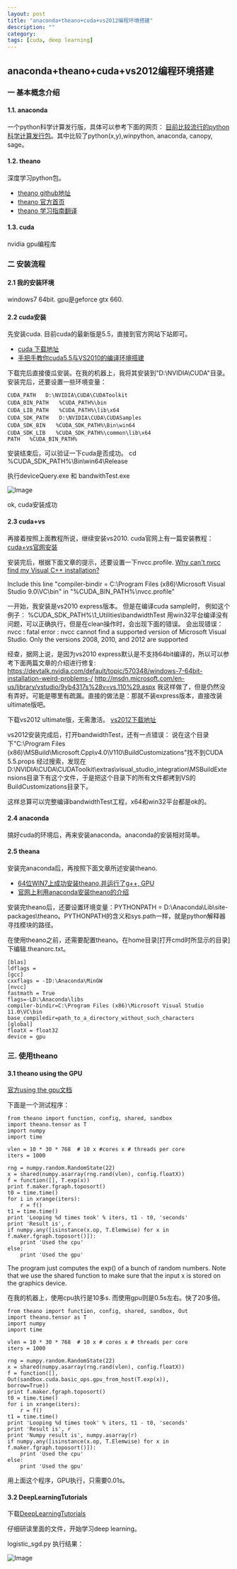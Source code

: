 ```yaml
---
layout: post
title: "anaconda+theano+cuda+vs2012编程环境搭建"
description: ""
category:
tags: [cuda, deep learning]
---
```


## anaconda+theano+cuda+vs2012编程环境搭建 ##

### 一 基本概念介绍 ###

#### 1.1. anaconda
  一个python科学计算发行版，具体可以参考下面的网页：
  [目前比较流行的python科学计算发行包](http://blog.csdn.net/rumswell/article/details/8927603)。其中比较了python(x,y),winpython, anaconda, canopy, sage。

#### 1.2. theano

深度学习python包。

- [theano github地址](https://github.com/Theano/Theano)
- [theano 官方首页](http://deeplearning.net/software/theano/)
- [theano 学习指南翻译](http://www.cnblogs.com/xueliangliu/archive/2013/04/03/2997437.html)

#### 1.3. cuda

nvidia gpu编程库

### 二 安装流程

#### 2.1 我的安装环境
windows7 64bit. gpu是geforce gtx 660.

#### 2.2 cuda安装 ####
先安装cuda. 目前cuda的最新版是5.5，直接到官方网站下站即可。

- [cuda 下载地址](https://developer.nvidia.com/cuda-downloads)
- [手把手教你cuda5.5与VS2010的编译环境搭建](http://blog.csdn.net/yeyang911/article/details/17450963)

下载完后直接傻瓜安装。在我的机器上，我将其安装到"D:\NVIDIA\CUDA"目录。
安装完后，还要设置一些环境变量：

    CUDA_PATH   D:\NVIDIA\CUDA\CUDAToolkit
    CUDA_BIN_PATH　　%CUDA_PATH%\bin
    CUDA_LIB_PATH　　%CUDA_PATH%\lib\x64
    CUDA_SDK_PATH　　D:\NVIDIA\CUDA\CUDASamples
    CUDA_SDK_BIN　　%CUDA_SDK_PATH%\Bin\win64
    CUDA_SDK_LIB　　%CUDA_SDK_PATH%\common\lib\x64
    PATH   %CUDA_BIN_PATH%

安装结束后，可以验证一下cuda是否成功。
cd %CUDA_SDK_PATH%\Bin\win64\Release

执行deviceQuery.exe 和 bandwithTest.exe

![Image](https://raw.githubusercontent.com/zzbased/zzbased.github.com/master/_posts/images/cuda_installed_result.png)

ok, cuda安装成功

#### 2.3 cuda+vs ###

再接着按照上面教程所说，继续安装vs2010.
cuda官网上有一篇安装教程：
[cuda+vs官网安装](http://docs.nvidia.com/cuda/cuda-getting-started-guide-for-microsoft-windows/)

安装完后，根据下面文章的提示，还要设置一下nvcc.profile.
[Why can't nvcc find my Visual C++ installation?](http://stackoverflow.com/questions/2760374/why-cant-nvcc-find-my-visual-c-installation)

Include this line
  "compiler-bindir = C:\Program Files (x86)\Microsoft Visual Studio 9.0\VC\bin"
in
  "%CUDA_BIN_PATH%\nvcc.profile"

一开始，我安装是vs2010 express版本。
但是在编译cuda sample时，
例如这个例子： %CUDA_SDK_PATH%\1_Utilities\bandwidthTest
用win32平台编译没有问题，可以正确执行，但是在clean操作时，会出现下面的错误。
会出现错误： nvcc : fatal error : nvcc cannot find a supported version of Microsoft Visual Studio. Only the versions 2008, 2010, and 2012 are supported

经查，据网上说，是因为vs2010 express默认是不支持64bit编译的，所以可以参考下面两篇文章的介绍进行修复:
https://devtalk.nvidia.com/default/topic/570348/windows-7-64bit-installation-weird-problems-/
http://msdn.microsoft.com/en-us/library/vstudio/9yb4317s%28v=vs.110%29.aspx
我这样做了，但是仍然没有弄好。可能是哪里有疏漏。直接的做法是：那就不装express版本，直接改装ultimate版吧。

下载vs2012 ultimate版，无需激活。
[vs2012下载地址](http://www.edencx.com/visualstudio2012.html)

vs2012安装完成后，打开bandwidthTest，还有一点错误：
说在这个目录下"C:\Program Files (x86)\MSBuild\Microsoft.Cpp\v4.0\V110\BuildCustomizations"找不到CUDA 5.5.props
经过搜索，发现在D:\NVIDIA\CUDA\CUDAToolkit\extras\visual_studio_integration\MSBuildExtensions目录下有这个文件，于是把这个目录下的所有文件都拷到VS的BuildCustomizations目录下。

这样总算可以完整编译bandwidthTest工程，x64和win32平台都是ok的。

#### 2.4 anaconda ####
搞好cuda的环境后，再来安装anaconda。anaconda的安装相对简单。

#### 2.5 theana ####
安装完anaconda后，再按照下面文章所述安装theano.

- [64位WIN7上成功安装theano,并运行了g++, GPU](http://blog.csdn.net/yeyang911/article/details/16357133)
- [官网上利用anaconda安装theano的介绍](http://deeplearning.net/software/theano/install.html#windows-anaconda)

安装完theano后，还要设置环境变量：PYTHONPATH = D:\Anaconda\Lib\site-packages\theano。PYTHONPATH的含义和sys.path一样，就是python解释器寻找模块的路径。

在使用theano之前，还需要配置theano。在home目录[打开cmd时所显示的目录]下编辑.theanorc.txt。

	[blas]
	ldflags =
	[gcc]
	cxxflags = -ID:\Anaconda\MinGW
	[nvcc]
	fastmath = True
	flags=-LD:\Anaconda\libs
	compiler-bindir=C:\Program Files (x86)\Microsoft Visual Studio 11.0\VC\bin
	base_compiledir=path_to_a_directory_without_such_characters
	[global]
	floatX = float32
	device = gpu

### 三. 使用theano ###

#### 3.1 theano using the GPU

[官方using the gpu文档](http://deeplearning.net/software/theano/tutorial/using_gpu.html#using-gpu)

下面是一个测试程序：

    from theano import function, config, shared, sandbox
    import theano.tensor as T
    import numpy
    import time

    vlen = 10 * 30 * 768  # 10 x #cores x # threads per core
    iters = 1000

    rng = numpy.random.RandomState(22)
    x = shared(numpy.asarray(rng.rand(vlen), config.floatX))
    f = function([], T.exp(x))
    print f.maker.fgraph.toposort()
    t0 = time.time()
    for i in xrange(iters):
        r = f()
    t1 = time.time()
    print 'Looping %d times took' % iters, t1 - t0, 'seconds'
    print 'Result is', r
    if numpy.any([isinstance(x.op, T.Elemwise) for x in f.maker.fgraph.toposort()]):
        print 'Used the cpu'
    else:
        print 'Used the gpu'


The program just computes the exp() of a bunch of random numbers. Note that we use the shared function to make sure that the input x is stored on the graphics device.

在我的机器上，使用cpu执行是10多s. 而使用gpu则是0.5s左右。快了20多倍。

    from theano import function, config, shared, sandbox, Out
    import theano.tensor as T
    import numpy
    import time

    vlen = 10 * 30 * 768  # 10 x # cores x # threads per core
    iters = 1000

    rng = numpy.random.RandomState(22)
    x = shared(numpy.asarray(rng.rand(vlen), config.floatX))
    f = function([],
    Out(sandbox.cuda.basic_ops.gpu_from_host(T.exp(x)),
    borrow=True))
    print f.maker.fgraph.toposort()
    t0 = time.time()
    for i in xrange(iters):
        r = f()
    t1 = time.time()
    print 'Looping %d times took' % iters, t1 - t0, 'seconds'
    print 'Result is', r
    print 'Numpy result is', numpy.asarray(r)
    if numpy.any([isinstance(x.op, T.Elemwise) for x in f.maker.fgraph.toposort()]):
        print 'Used the cpu'
    else:
        print 'Used the gpu'

用上面这个程序，GPU执行，只需要0.01s。

#### 3.2 DeepLearningTutorials ####

下载[DeepLearningTutorials](https://github.com/lisa-lab/DeepLearningTutorials)

仔细研读里面的文件，开始学习deep learning。

logistic_sgd.py 执行结果：

![Image](https://raw.githubusercontent.com/zzbased/zzbased.github.com/master/_posts/images/theano_lr_result.png)
